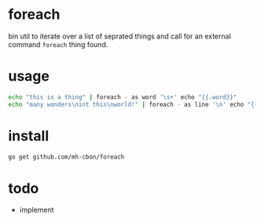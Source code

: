 # foreach

bin util to iterate over a list of seprated things and call for an external command `foreach` thing found.

# usage

```sh
echo "this is a thing" | foreach - as word '\s+' echo "{{.word}}"
echo "many wonders\nint this\nworld!" | foreach - as line '\n' echo "{{.index}}: {{.line}}"
```

# install

```sh
go get github.com/mh-cbon/foreach
```

# todo

- implement
